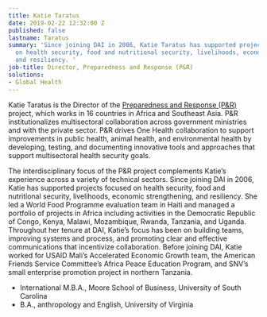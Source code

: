 ```yaml
---
title: Katie Taratus
date: 2019-02-22 12:32:00 Z
published: false
lastname: Taratus
summary: 'Since joining DAI in 2006, Katie Taratus has supported projects focused
  on health security, food and nutritional security, livelihoods, economic strengthening,
  and resiliency. '
job-title: Director, Preparedness and Response (P&R)
solutions:
- Global Health
---
```


Katie Taratus is the Director of the [Preparedness and Response (P&R)](https://www.dai.com/our-work/projects/worldwide-preparedness-and-response-pr) project, which works in 16 countries in Africa and Southeast Asia. P&R institutionalizes multisectoral collaboration across government ministries and with the private sector. P&R drives One Health collaboration to support improvements in public health, animal health, and environmental health by developing, testing, and documenting innovative tools and approaches that support multisectoral health security goals.

The interdisciplinary focus of the P&R project complements Katie’s experience across a variety of technical sectors. Since joining DAI in 2006, Katie has supported projects focused on health security, food and nutritional security, livelihoods, economic strengthening, and resiliency. She led a World Food Programme evaluation team in Haiti and managed a portfolio of projects in Africa including activities in the Democratic Republic of Congo, Kenya, Malawi, Mozambique, Rwanda, Tanzania, and Uganda. Throughout her tenure at DAI, Katie’s focus has been on building teams, improving systems and process, and promoting clear and effective communications that incentivize collaboration. Before joining DAI, Katie worked for USAID Mali’s Accelerated Economic Growth team, the American Friends Service Committee’s Africa Peace Education Program, and SNV’s small enterprise promotion project in northern Tanzania.

* International M.B.A., Moore School of Business, University of South Carolina
* B.A., anthropology and English, University of Virginia